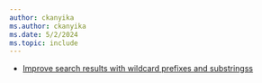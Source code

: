 ```yaml
---
author: ckanyika
ms.author: ckanyika
ms.date: 5/2/2024
ms.topic: include
---
```


- [Improve search results with wildcard prefixes and substringss](#improve-search-results-with-wildcard-prefixes-and-substrings)
